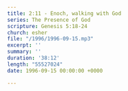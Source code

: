 ```yaml
---
title: 2:11 - Enoch, walking with God
series: The Presence of God
scripture: Genesis 5:18-24
church: esher
file: "/1996/1996-09-15.mp3"
excerpt: ''
summary: ''
duration: '38:12'
length: "55527024"
date: 1996-09-15 00:00:00 +0000

---
```

